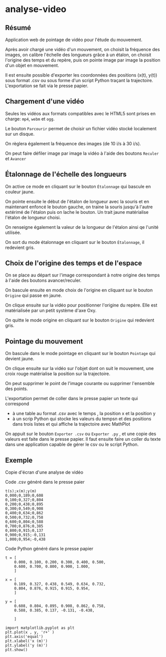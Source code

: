 # analyse-video
## Résumé
Application web de pointage de vidéo pour l'étude du mouvement. 

Après avoir chargé une vidéo d'un mouvement, on choisit la fréquence des images, on calibre l'échelle des longueurs grâce à un étalon, on choisit l'origine des temps et du repère, puis on pointe image par image la position d'un objet en mouvement. 

Il est ensuite possible d'exporter les coordonnées des positions (x(t), y(t)) sous format .csv ou sous forme d'un script Python traçant la trajectoire. L'exportation se fait via le presse papier.

## Chargement d'une vidéo
Seules les vidéos aux formats compatibles avec le HTML5 sont prises en charge: `mp4`, `webm` et `ogg`.

Le bouton `Parcourir` permet de choisir un fichier vidéo stocké localement sur un disque.

On règlera également la fréquence des images (de 10 i/s à 30 i/s).

On peut faire défiler image par image la vidéo à l'aide des boutons `Reculer` et `Avancer`

## Étalonnage de l'échelle des longueurs
On active ce mode en cliquant sur le bouton `Étalonnage` qui bascule en couleur jaune.

On pointe ensuite le début de l'étalon de longueur avec la souris et en maintenant enfoncé le bouton gauche, on traine la souris jusqu'à l'autre extérimé de l'étalon puis on lache le bouton. Un trait jaune matérialise l'étalon de longueur choisi. 

On renseigne également la valeur de la longueur de l'étalon ainsi qe l'unité utilisée.

On sort du mode étalonnage en cliquant sur le bouton `Étalonnage`, il redevient gris.

## Choix de l'origine des temps et de l'espace
On se place au départ sur l'image correspondant à notre origine des temps à l'aide des boutons avancer/reculer.

On bascule ensuite  en mode choix de l'origine en cliquant sur le bouton `Origine` qui passe en jaune.

On clique ensuite sur la vidéo pour positionner l'origine du repère. Elle est matérialisée par un petit système d'axe Oxy.

On quitte le mode origine en cliquant sur le bouton `Origine` qui redevient gris.

## Pointage du mouvement
On bascule dans le mode pointage en cliquant sur le bouton `Pointage` qui devient jaune.

On clique ensuite sur la vidéo sur l'objet dont on suit le mouvement, une croix rouge matérialise la position sur la trajectoire.

On peut supprimer le point de l'image courante ou supprimer l'ensemble des points.

L'exportation permet de coller dans le presse papier un texte qui correspond
  - à une table au format .csv avec le temps , la position x et la position y
  - à un scrip Python qui stocke les valeurs du tempsn et des positions dans trois listes et qui affiche la trajectoire avec MathPlot

On appuit sur le bouton `Exporter .csv` ou `Exporter .py` , et une copie des valeurs est faite dans le presse papier. Il faut ensuite faire un coller du texte dans une application capable de gérer le csv ou le script Python.

## Exemple
Copie d'écran d'une analyse de vidéo

Code .csv généré dans le presse paier
```
t(s);x(m);y(m)
0,000;0,189;0,608
0,100;0,327;0,804
0,200;0,438;0,895
0,300;0,549;0,908
0,400;0,634;0,862
0,500;0,732;0,758
0,600;0,804;0,588
0,700;0,876;0,385
0,800;0,915;0,137
0,900;0,915;-0,131
1,000;0,954;-0,438

```

Code Python généré dans le presse papier
```
t = [
    0.000, 0.100, 0.200, 0.300, 0.400, 0.500, 
    0.600, 0.700, 0.800, 0.900, 1.000, 
    ]

x = [
    0.189, 0.327, 0.438, 0.549, 0.634, 0.732, 
    0.804, 0.876, 0.915, 0.915, 0.954, 
    ]

y = [
    0.608, 0.804, 0.895, 0.908, 0.862, 0.758, 
    0.588, 0.385, 0.137, -0.131, -0.438, 
    
    ]

import matplotlib.pyplot as plt
plt.plot(x , y, 'r+' )
plt.axis('equal')
plt.xlabel('x (m)')
plt.ylabel('y (m)')
plt.show()

```



